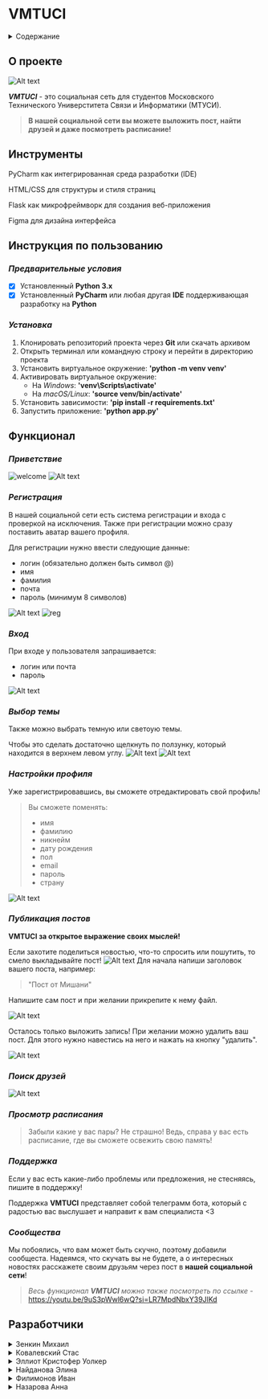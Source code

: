 # **VMTUCI**
<details>
  <summary>Содержание</summary>
  <ol>
    <li>
      <a href="#о-проекте">О проекте</a>
      </li>
        <li><a href="#инструменты">Инструменты</a></li>
      </ul>
    </li>
    <li>
      <a href="#инструкция">Инструкция по использованию</a>
      <ul>
       <li><a href="#предварительные-условия">Предварительные условия</a></li>
        <li><a href="#установка">Установка</a></li>
      </ul>
    </li>
    <li><a href="#функционал">Функционал</a></li>
    <ul>
    <li><a href="#приветсвие">Приветсвие</a></li>
    <li><a href="#регистрация">Регистрация</a></li>
        <li><a href="#вход">Вход</a></li>
        <li><a href="#выбор-темы">Выбор темы</a></li>
        <li><a href="#настройки-профиля">Настройки профиля</a></li>
        <li><a href="#публикация-постов">Публикация постов</a></li>
        <li><a href="#поиск друзей">Поиск друзей</a></li>
        <li><a href="#просмотр расписания">Просмотр расписания</a></li>
        <li><a href="#поддержка">Поддержка</a></li>
        <li><a href="#сообщества">Сообщества</a></li>
      </ul>
    <li><a href="#разработчики">Разработчики</a></li>
  </ol>
</details>

## **О проекте**

![Alt text](image.png)

***VMTUCI*** - это социальная сеть для студентов Московского Технического Универститета Связи и Информатики (МТУСИ). 

>**В нашей социальной сети вы можете выложить пост, найти друзей и даже посмотреть расписание!** 

## **Инструменты**
PyCharm как интегрированная среда разработки (IDE)

HTML/CSS для структуры и стиля страниц

Flask как микрофреймворк для создания веб-приложения

Figma для дизайна интерфейса


## **Инструкция по пользованию**
### *Предварительные условия*

+ [X] Установленный **Python 3.x**
+ [X] Установленный **PyCharm** или любая другая **IDE** поддерживающая разработку на **Python**
  
### *Установка*
1. Клонировать репозиторий проекта через **Git** или скачать архивом
2. Открыть терминал или командную строку и перейти в директорию проекта
3. Установить виртуальное окружение: **'python -m venv venv'**
4. Активировать виртуальное окружение:
    + На *Windows*: **'venv\Scripts\activate'**
    + На *macOS/Linux*: **'source venv/bin/activate'**
5. Установить зависимости: **'pip install -r requirements.txt'**
6. Запустить приложение: **'python app.py'**
  



## **Функционал**
### *Приветствие*
![welcome](https://i.gifer.com/3OfBU.gif)
![Alt text](image-5.png)

### *Регистрация*
В нашей социальной сети есть система регистрации и входа с проверкой на исключения. Также при регистрации можно сразу поставить аватар вашего профиля.

Для регистрации нужно ввести следующие данные:
+ логин (обязательно должен быть символ @)
+ имя
+ фамилия
+ почта 
+ пароль (минимум 8 символов)
  

![Alt text](image-6.png)
![reg](https://i.gifer.com/3OfBi.gif)

### *Вход*
При входе у пользователя запрашивается:
+ логин или почта
+ пароль


![Alt text](image-1.png)

### *Выбор темы*
Также можно выбрать темную или светоую темы. 

Чтобы это сделать достаточно щелкнуть по ползунку, который находится в верхнем левом углу.
![Alt text](image-7.png)
![Alt text](image-8.png)


### *Настройки профиля*
Уже зарегистрировавшись, вы сможете отредактировать свой профиль!

>Вы сможете поменять: 
>+ имя
>+ фамилию
>+ никнейм
>+ дату рождения
>+ пол
>+ email
>+ пароль
>+ страну
  
![Alt text](image-12.png)


### *Публикация постов*
**VMTUCI за открытое выражение своих мыслей!**

Если захотите поделиться новостью, что-то спросить или пошутить, то смело выкладывайте пост!
![Alt text](image-9.png)
Для начала напиши заголовок вашего поста, например: 
>"Пост от Мишани"

Напишите сам пост и при желании прикрепите к нему файл.

![Alt text](image-10.png)

Осталось только выложить запись!
При желании можно удалить ваш пост. Для этого нужно навестись на него и нажать на кнопку "удалить".

![Alt text](image-11.png)


### *Поиск друзей*

![Alt text](image-13.png)


### *Просмотр расписания*
>Забыли какие у вас пары? Не страшно! Ведь, справа у вас есть расписание, где вы сможете освежить свою память!


### *Поддержка*
Если у вас есть какие-либо проблемы или предложения, не стесняясь, пишите в поддержку!

Поддержка **VMTUCI** представляет собой телеграмм бота, который с радостью вас выслушает и направит к вам специалиста <3
### *Сообщества*
Мы побоялись, что вам может быть скучно, поэтому добавили сообщеста.
Надеямся, что скучать вы не будете, а о интересных новостях расскажете своим друзьям через пост в **нашей социальной сети**!


>*Весь функционал **VMTUCI** можно также посмотреть по ссылке* - https://youtu.be/9uS3pWwl6wQ?si=LR7MpdNbxY39JlKd


## **Разработчики**
  <details> 
  <summary>Зенкин Михаил</summary> 
  <ul>
    <li>Beck-end разработчик</li>
    <li>telegram - @Anymerlo</li> 
    </ul>
  </details>

  <details> 
  <summary>Ковалевский Стас</summary> 
  <ul>
    <li>Front-end разработчик</li>
    <li>Beck-end разработчик</li>
    <li>telegram - @nihaobrat</li>
  </ul>
  </details>

  <details> 
  <summary>Эллиот Кристофер Уолкер</summary>  
  <ul>
    <li>UI/UX дизайн</li>
    <li>помощь DevOps-инженеру</li>
    <li>telegram - @chriselli_official</li> 
  </ul>
  </details>

  <details> 
  <summary>Найданова Элина</summary> 
  <ul>
    <li>UI/UX дизайн</li>
    <li>Документация</li>
    <li>telegram - @anarieli</li>
  </ul>
  </details>

  <details> 
  <summary>Филимонов Иван</summary> 
  <ul>
    <li>DevOps-инженер</li>
    <li>telegram - @JolyCole</li>
  </ul>
  </details>

  <details> 
  <summary>Назарова Анна</summary> 
  <ul>
    <li>UI/UX дизайн</li>
    <li>Документация</li>
    <li>telegram - @aniiiiiiichka</li>
  </ul>
  </details>